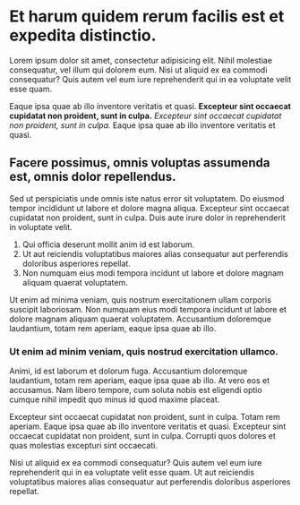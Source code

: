 # Et harum quidem rerum facilis est et expedita distinctio.

Lorem ipsum dolor sit amet, consectetur adipisicing elit. Nihil molestiae consequatur, vel illum qui dolorem eum. Nisi ut aliquid ex ea commodi consequatur? Quis autem vel eum iure reprehenderit qui in ea voluptate velit esse quam.

Eaque ipsa quae ab illo inventore veritatis et quasi. **Excepteur sint occaecat cupidatat non proident, sunt in culpa.** _Excepteur sint occaecat cupidatat non proident, sunt in culpa._ Eaque ipsa quae ab illo inventore veritatis et quasi.

## Facere possimus, omnis voluptas assumenda est, omnis dolor repellendus.

Sed ut perspiciatis unde omnis iste natus error sit voluptatem. Do eiusmod tempor incididunt ut labore et dolore magna aliqua. Excepteur sint occaecat cupidatat non proident, sunt in culpa. Duis aute irure dolor in reprehenderit in voluptate velit.

1. Qui officia deserunt mollit anim id est laborum.
1. Ut aut reiciendis voluptatibus maiores alias consequatur aut perferendis doloribus asperiores repellat.
1. Non numquam eius modi tempora incidunt ut labore et dolore magnam aliquam quaerat voluptatem.

Ut enim ad minima veniam, quis nostrum exercitationem ullam corporis suscipit laboriosam. Non numquam eius modi tempora incidunt ut labore et dolore magnam aliquam quaerat voluptatem. Accusantium doloremque laudantium, totam rem aperiam, eaque ipsa quae ab illo.

### Ut enim ad minim veniam, quis nostrud exercitation ullamco.

Animi, id est laborum et dolorum fuga. Accusantium doloremque laudantium, totam rem aperiam, eaque ipsa quae ab illo. At vero eos et accusamus. Nam libero tempore, cum soluta nobis est eligendi optio cumque nihil impedit quo minus id quod maxime placeat.

Excepteur sint occaecat cupidatat non proident, sunt in culpa. Totam rem aperiam. Eaque ipsa quae ab illo inventore veritatis et quasi. Excepteur sint occaecat cupidatat non proident, sunt in culpa. Corrupti quos dolores et quas molestias excepturi sint occaecati.

Nisi ut aliquid ex ea commodi consequatur? Quis autem vel eum iure reprehenderit qui in ea voluptate velit esse quam. Ut aut reiciendis voluptatibus maiores alias consequatur aut perferendis doloribus asperiores repellat.
